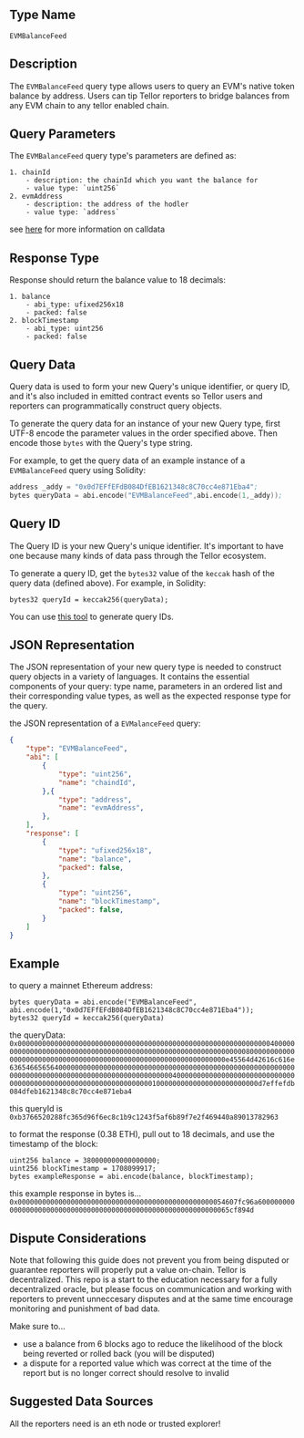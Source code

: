 ## Type Name

`EVMBalanceFeed`

## Description

The `EVMBalanceFeed` query type allows users to query an EVM's native token balance by address. Users can tip Tellor reporters to bridge balances from any EVM chain to any tellor enabled chain.  

## Query Parameters

The `EVMBalanceFeed` query type's parameters are defined as:
```
1. chainId
    - description: the chainId which you want the balance for
    - value type: `uint256`
2. evmAddress
    - description: the address of the hodler
    - value type: `address`
```

see [here](https://ethereum.stackexchange.com/questions/14037/what-is-msg-data) for more information on calldata

## Response Type

Response should return the balance value to 18 decimals:

```
1. balance
    - abi_type: ufixed256x18
    - packed: false
2. blockTimestamp
    - abi_type: uint256
    - packed: false
```

## Query Data

Query data is used to form your new Query's unique identifier, or query ID, and it's also included in emitted contract events so Tellor users and reporters can programmatically construct query objects.

To generate the query data for an instance of your new Query type, first UTF-8 encode the parameter values in the order specified above. Then encode those `bytes` with the Query's type string.

For example, to get the query data of an example instance of a `EVMBalanceFeed` query using Solidity:
```s
address _addy = "0x0d7EFfEFdB084DfEB1621348c8C70cc4e871Eba4";
bytes queryData = abi.encode("EVMBalanceFeed",abi.encode(1,_addy));
```

## Query ID

The Query ID is your new Query's unique identifier. It's important to have one because many kinds of data pass through the Tellor ecosystem.

To generate a query ID, get the `bytes32` value of the `keccak` hash of the query data (defined above). For example, in Solidity:
```sol
bytes32 queryId = keccak256(queryData);
```

You can use [this tool](https://queryidbuilder.herokuapp.com/custom) to generate query IDs.


## JSON Representation
The JSON representation of your new query type is needed to construct query objects in a variety of languages. It contains the essential components of your query: type name, parameters in an ordered list and their corresponding value types, as well as the expected response type for the query.

the JSON representation of a `EVMalanceFeed` query:
```json
{
    "type": "EVMBalanceFeed",
    "abi": [
        {
            "type": "uint256",
            "name": "chaindId",
        },{
            "type": "address",
            "name": "evmAddress",
        },
    ],
    "response": [
        {
            "type": "ufixed256x18",
            "name": "balance",
            "packed": false,
        },
        {
            "type": "uint256",
            "name": "blockTimestamp",
            "packed": false,
        }
    ]
}
```


## Example

to query a mainnet Ethereum address:

```sol
bytes queryData = abi.encode("EVMBalanceFeed", abi.encode(1,"0x0d7EFfEFdB084DfEB1621348c8C70cc4e871Eba4"));
bytes32 queryId = keccak256(queryData)
```

the queryData: `0x00000000000000000000000000000000000000000000000000000000000000400000000000000000000000000000000000000000000000000000000000000080000000000000000000000000000000000000000000000000000000000000000e45564d42616c616e636546656564000000000000000000000000000000000000000000000000000000000000000000000000000000000000000000000000004000000000000000000000000000000000000000000000000000000000000000010000000000000000000000000d7effefdb084dfeb1621348c8c70cc4e871eba4`

this queryId is `0xb3766520288fc365d96f6ec8c1b9c1243f5af6b89f7e2f469440a89013782963`

to format the response (0.38 ETH), pull out to 18 decimals, and use the timestamp of the block:

```sol
uint256 balance = 380000000000000000;
uint256 blockTimestamp = 1708099917;
bytes exampleResponse = abi.encode(balance, blockTimestamp);
```

this example response in bytes is...
`0x000000000000000000000000000000000000000000000000054607fc96a600000000000000000000000000000000000000000000000000000000000065cf894d`


## Dispute Considerations

Note that following this guide does not prevent you from being disputed or guarantee reporters will properly put a value on-chain. Tellor is decentralized.  This repo is a start to the education necessary for a fully decentralized oracle, but please focus on communication and working with reporters to prevent unneccesary disputes and at the same time encourage monitoring and punishment of bad data. 

Make sure to...
- use a balance from 6 blocks ago to reduce the likelihood of the block being reverted or rolled back (you will be disputed)
- a dispute for a reported value which was correct at the time of the report but is no longer correct should resolve to invalid

## Suggested Data Sources

All the reporters need is an eth node or trusted explorer!
